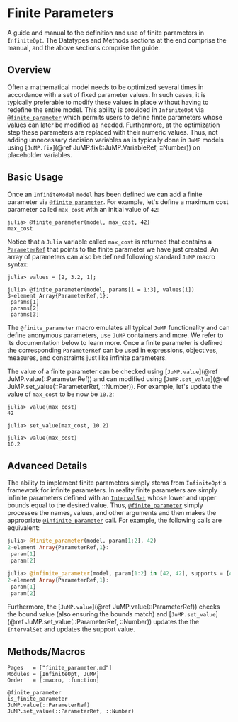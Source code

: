 # Finite Parameters
A guide and manual to the definition and use of finite parameters in
`InfiniteOpt`. The Datatypes and Methods sections at the end comprise the manual,
and the above sections comprise the guide.  

## Overview
Often a mathematical model needs to be optimized several times in accordance
with a set of fixed parameter values. In such cases, it is typically preferable
to modify these values in place without having to redefine the entire model. This
ability is provided in `InfiniteOpt` via [`@finite_parameter`](@ref) which
permits users to define finite parameters whose values can later be modified
as needed. Furthermore, at the optimization step these parameters are replaced
with their numeric values. Thus, not adding unnecessary decision variables as is
typically done in `JuMP` models using
[`JuMP.fix`](@ref JuMP.fix(::JuMP.VariableRef, ::Number)) on placeholder
variables.  

## Basic Usage
Once an `InfiniteModel` `model` has been defined we can add a finite parameter
via [`@finite_parameter`](@ref). For example, let's define a maximum cost
parameter called `max_cost` with an initial value of `42`:
```jldoctest fpar; setup = :(using InfiniteOpt, JuMP; model = InfiniteModel())
julia> @finite_parameter(model, max_cost, 42)
max_cost
```
Notice that a `Julia` variable called `max_cost` is returned that contains a
[`ParameterRef`](@ref) that points to the finite parameter we have just created.
An array of parameters can also be defined following standard `JuMP` macro syntax:
```jldoctest fpar
julia> values = [2, 3.2, 1];

julia> @finite_parameter(model, params[i = 1:3], values[i])
3-element Array{ParameterRef,1}:
 params[1]
 params[2]
 params[3]
```
The `@finite_parameter` macro emulates all typical `JuMP` functionality and can
define anonymous parameters, use `JuMP` containers and more. We refer to its
documentation below to learn more. Once a finite parameter is defined the
corresponding `ParameterRef` can be used in expressions, objectives, measures,
and constraints just like infinite parameters.

The value of a finite parameter can be checked using
[`JuMP.value`](@ref JuMP.value(::ParameterRef)) and can modified using
[`JuMP.set_value`](@ref JuMP.set_value(::ParameterRef, ::Number)). For example,
let's update the value of `max_cost` to be now be `10.2`:
```jldoctest fpar
julia> value(max_cost)
42

julia> set_value(max_cost, 10.2)

julia> value(max_cost)
10.2
```

## Advanced Details
The ability to implement finite parameters simply stems from `InfiniteOpt`'s
framework for infinite parameters. In reality finite parameters are simply
infinite parameters defined with an [`IntervalSet`](@ref) whose lower and upper
bounds equal to the desired value. Thus, [`@finite_parameter`](@ref) simply
processes the names, values, and other arguments and then makes the appropriate
[`@infinite_parameter`](@ref) call. For example, the following calls are
equivalent:
```julia
julia> @finite_parameter(model, param[1:2], 42)
2-element Array{ParameterRef,1}:
 param[1]
 param[2]

julia> @infinite_parameter(model, param[1:2] in [42, 42], supports = [42])
2-element Array{ParameterRef,1}:
 param[1]
 param[2]
```
Furthermore, the [`JuMP.value`](@ref JuMP.value(::ParameterRef)) checks the
bound value (also ensuring the bounds match) and
[`JuMP.set_value`](@ref JuMP.set_value(::ParameterRef, ::Number)) updates the
the `IntervalSet` and updates the support value.

## Methods/Macros
```@index
Pages   = ["finite_parameter.md"]
Modules = [InfiniteOpt, JuMP]
Order   = [:macro, :function]
```
```@docs
@finite_parameter
is_finite_parameter
JuMP.value(::ParameterRef)
JuMP.set_value(::ParameterRef, ::Number)
```
